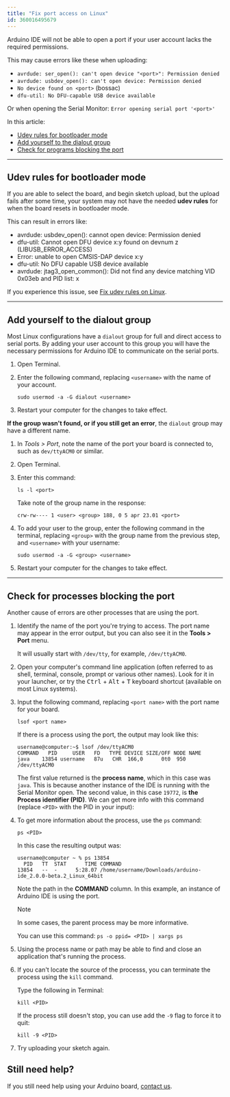 ```yaml
---
title: "Fix port access on Linux"
id: 360016495679
---
```


Arduino IDE will not be able to open a port if your user account lacks the required permissions.

This may cause errors like these when uploading:

* `avrdude: ser_open(): can't open device "<port>": Permission denied` <!-- Can occur when user is not in the dialout group. Fails quickly. Tested with Arduino UNO R3. -->
* `avrdude: usbdev_open(): can't open device: Permission denied` <!-- UNO WiFi Rev2 -->
* `No device found on <port>` (bossac) <!-- Tested with Arduino Nano 33 IoT -->
* `dfu-util: No DFU-capable USB device available` <!-- Tested with Arduino GIGA R1 WiFi -->

Or when opening the Serial Monitor: `Error opening serial port '<port>'`

In this article:

* [Udev rules for bootloader mode](#udev)
* [Add yourself to the dialout group](#dialout)
* [Check for programs blocking the port](#processes)

---

<a id="udev"></a>

## Udev rules for bootloader mode

If you are able to select the board, and begin sketch upload, but the upload fails after some time, your system may not have the needed **udev rules** for when the board resets in bootloader mode.

This can result in errors like:

* avrdude: usbdev_open(): cannot open device: Permission denied
* dfu-util: Cannot open DFU device x:y found on devnum z (LIBUSB_ERROR_ACCESS)
* Error: unable to open CMSIS-DAP device x:y
* dfu-util: No DFU capable USB device available
* avrdude: jtag3_open_common(): Did not find any device matching VID 0x03eb and PID list: x

If you experience this issue, see [Fix udev rules on Linux](https://support.arduino.cc/hc/en-us/articles/9005041052444-Fix-udev-rules-on-Linux).

---

<a id="dialout"></a>

## Add yourself to the dialout group

Most Linux configurations have a `dialout` group for full and direct access to serial ports. By adding your user account to this group you will have the necessary permissions for Arduino IDE to communicate on the serial ports.

1. Open Terminal.

2. Enter the following command, replacing `<username>` with the name of your account.

   ```
   sudo usermod -a -G dialout <username>
   ```

3. Restart your computer for the changes to take effect.

**If the group wasn't found, or if you still get an error**, the `dialout` group may have a different name.

1. In _Tools > Port_, note the name of the port your board is connected to, such as `dev/ttyACM0` or similar.

2. Open Terminal.

3. Enter this command:

   ```
   ls -l <port>
   ```

   Take note of the group name in the response:

   ```
   crw-rw---- 1 <user> <group> 188, 0 5 apr 23.01 <port>
   ```

4. To add your user to the group, enter the following command in the terminal, replacing `<group>` with the group name from the previous step, and `<username>` with your username:

   ```
   sudo usermod -a -G <group> <username>
   ```

5. Restart your computer for the changes to take effect.

---

<a id="processes"></a>

## Check for processes blocking the port

Another cause of errors are other processes that are using the port.

1. Identify the name of the port you're trying to access. The port name may appear in the error output, but you can also see it in the **Tools > Port** menu.

   It will usually start with `/dev/tty`, for example, `/dev/ttyACM0`.

2. Open your computer's command line application (often referred to as shell, terminal, console, prompt or various other names). Look for it in your launcher, or try the <kbd>Ctrl</kbd> + <kbd>Alt</kbd> + <kbd>T</kbd> keyboard shortcut (available on most Linux systems).

3. Input the following command, replacing `<port name>` with the port name for your board.

   ```
   lsof <port name>
   ```

   If there is a process using the port, the output may look like this:

   ```
   username@computer:~$ lsof /dev/ttyACM0
   COMMAND   PID     USER   FD   TYPE DEVICE SIZE/OFF NODE NAME
   java    13854 username   87u   CHR  166,0      0t0  950 /dev/ttyACM0
   ```

   The first value returned is the **process name**, which in this case was `java`. This is because another instance of the IDE is running with the Serial Monitor open. The second value, in this case `19772`, is **the Process identifier (PID)**. We can get more info with this command (replace `<PID>` with the PID in your input):

4. To get more information about the process, use the `ps` command:

   ```
   ps <PID>
   ```

   In this case the resulting output was:

   ```
   username@computer ~ % ps 13854                 
     PID   TT  STAT      TIME COMMAND
   13854   --  -      5:28.07 /home/username/Downloads/arduino-ide_2.0.0-beta.2_Linux_64bit  
   ```

   Note the path in the **COMMAND** column. In this example, an instance of Arduino IDE is using the port.

   > [!NOTE]
   > In some cases, the parent process may be more informative.
   >
   > You can use this command: `ps -o ppid= <PID> | xargs ps`

5. Using the process name or path may be able to find and close an application that's running the process.

6. If you can't locate the source of the processs, you can terminate the process using the `kill` command.

   Type the following in Terminal:

   ```
   kill <PID>
   ```

   If the process still doesn't stop, you can use add the `-9` flag to force it to quit:

   ```
   kill -9 <PID>
   ```

7. Try uploading your sketch again.

## Still need help?

If you still need help using your Arduino board, [contact us](https://www.arduino.cc/en/contact-us/).
